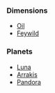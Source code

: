 ### Dimensions
- [Oil](oil.md)
- [Feywild](feywild.md)

### Planets
- [Luna](luna.md)
- [Arrakis]()
- [Pandora]()
